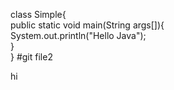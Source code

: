 class Simple{  
    public static void main(String args[]){  
     System.out.println("Hello Java");  
    }  
}   #git file2

hi 
